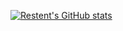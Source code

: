 [![Restent's GitHub stats](https://github-readme-stats.vercel.app/api?username=restent&count_private=true)](https://github.com/anuraghazra/github-readme-stats)
